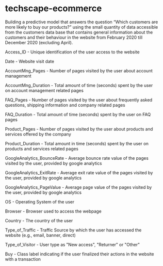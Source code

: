 # techscape-ecommerce
Building a predictive model that answers the question “Which customers are more likely to buy our products?” using the small quantity of data accessible from the customers data base that contains general information about the customers and their behaviour in the website from February 2020 till December 2020 (excluding April).

Access_ID - Unique identification of the user access to the website

Date - Website visit date

AccountMng_Pages - Number of pages visited by the user about account management

AccountMng_Duration - Total amount of time (seconds) spent by the user on account management related pages

FAQ_Pages - Number of pages visited by the user about frequently asked questions, shipping information and company related pages

FAQ_Duration - Total amount of time (seconds) spent by the user on FAQ pages

Product_Pages - Number of pages visited by the user about products and services offered by the company

Product_Duration - Total amount in time (seconds) spent by the user on products and services related pages

GoogleAnalytics_BounceRate - Average bounce rate value of the pages visited by the user, provided by google analytics

GoogleAnalytics_ExitRate - Average exit rate value of the pages visited by the user, provided by google analytics

GoogleAnalytics_PageValue - Average page value of the pages visited by the user, provided by google analytics

OS - Operating System of the user

Browser - Browser used to access the webpage

Country - The country of the user

Type_of_Traffic - Traffic Source by which the user has accessed the website (e.g., email, banner, direct)

Type_of_Visitor - User type as "New access", "Returner" or "Other"

Buy - Class label indicating if the user finalized their actions in the website with a transaction
